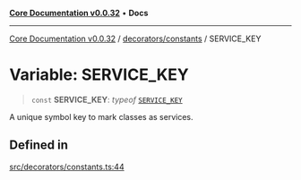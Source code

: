 [**Core Documentation v0.0.32**](../../../README.md) • **Docs**

***

[Core Documentation v0.0.32](../../../modules.md) / [decorators/constants](../README.md) / SERVICE\_KEY

# Variable: SERVICE\_KEY

> `const` **SERVICE\_KEY**: *typeof* [`SERVICE_KEY`](SERVICE_KEY.md)

A unique symbol key to mark classes as services.

## Defined in

[src/decorators/constants.ts:44](https://github.com/stonemjs/core/blob/59c27bdae04e7adc72d7c3e25cee704d5e04ce0c/src/decorators/constants.ts#L44)
